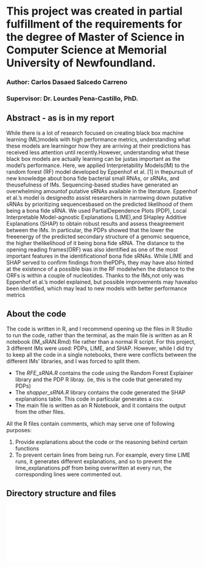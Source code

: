 # This project was created in partial fulfillment of the requirements for the degree of Master of Science in Computer Science at Memorial University of Newfoundland.
### Author: Carlos Dasaed Salcedo Carreno
### Supervisor: Dr. Lourdes Pena-Castillo, PhD. 

## Abstract - as is in my report
While there is a lot of research focused on creating black box machine learning (ML)models with high performance metrics, understanding what these models are learningor how they are arriving at their predictions has received less attention until recently.However, understanding what these black box models are actually learning can be justas important as the model’s performance.  Here, we applied Interpretability Models(IM)  to  the  random  forest  (RF)  model  developed  by  Eppenhof  et  al.   [1]  in  thepursuit of new knowledge about bona fide bacterial small RNAs, or sRNAs, and theusefulness of IMs.  Sequencing-based studies have generated an overwhelming amountof  putative  sRNAs  available  in  the  literature.   Eppenhof  et  al.’s  model  is  designedto  assist  researchers  in  narrowing  down  putative  sRNAs  by  prioritizing  sequencesbased on the predicted likelihood of them being a bona fide sRNA. We used PartialDependence Plots (PDP), Local Interpretable Model-agnostic Explanations (LIME),and SHapley Additive Explanations (SHAP) to obtain robust results and assess theagreement between the IMs.  In particular, the PDPs showed that the lower the freeenergy  of  the  predicted  secondary  structure  of  a  genomic  sequence,  the  higher  thelikelihood of it being bona fide sRNA. The distance to the opening reading frames(ORF) was also identified as one of the most important features in the identificationof  bona  fide  sRNAs.   While  LIME  and  SHAP  served  to  confirm  findings  from  thePDPs, they may have also hinted at the existence of a possible bias in the RF modelwhen the distance to the ORFs is within a couple of nucleotides.  Thanks to the IMs,not only was Eppenhof et al.’s model explained, but possible improvements may havealso been identified, which may lead to new models with better performance metrics


## About the code

The code is written in R, and I recommend opening up the files in R Studio to run the code, rather than the terminal, as the main file is written as an R notebook (IM\_sRAN.Rmd) file rather than a normal R script.
For this project, 3 different IMs were used: PDPs, LIME, and SHAP. 
However, while I did try to keep all the code in a single notebooks, there were conflicts between the different IMs' libraries, and I was forced to split them. 
  * The *RFE_sRNA.R* contains the code using the Random Forest Explainer library and the PDP R libray. (ie, this is the code that generated my PDPs)
  * The *shapper\_sRNA.R* library contains the code generated the SHAP explanations table. This code in particular generates a csv.  
  * The main file is written as an R Notebook, and it contains the output from the other files. 

All the R files contain comments, which may serve one of following purposes: 
  1. Provide explanations about the code or the reasoning behind certain functions
  1. To prevent certain lines from being run. For example, every time LIME runs, it generates different explanations, and so to prevent the lime\_explanations.pdf from being overwritten at every run, the corresponding lines were commented out.


## Directory structure and files


<div class="iframe_container">
  <iframe src="./IM_sRNA.nb.html" frameborder="0" allowfullscreen="allowfullscreen"> </iframe>
</div>
